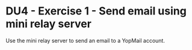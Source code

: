# DU4 - Exercise 1 - Send email using mini relay server

Use the mini relay server to send an email to a YopMail account.